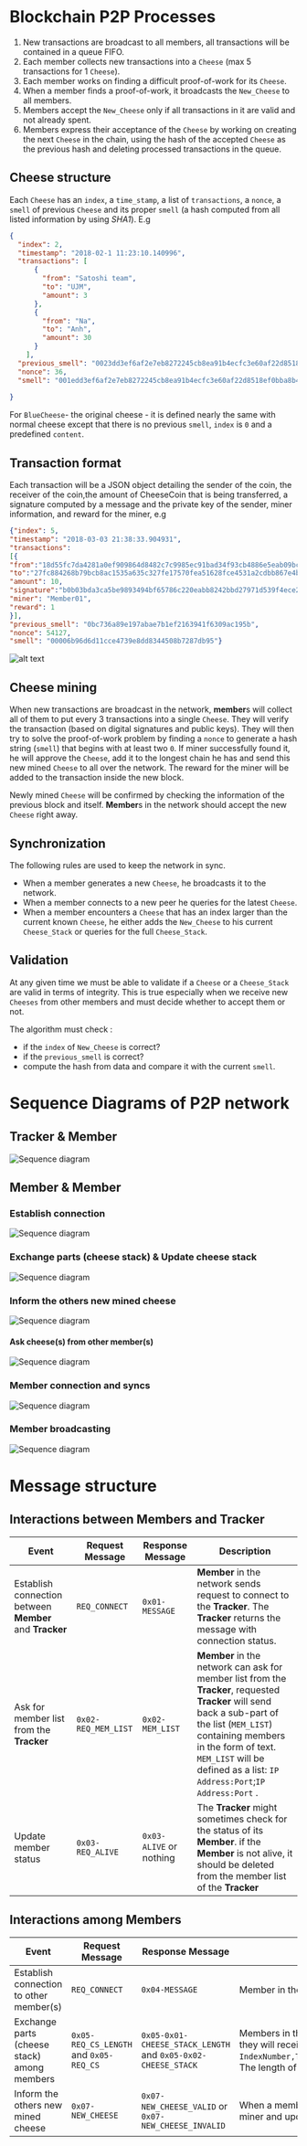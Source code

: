 
# Blockchain P2P Processes

1. New transactions are broadcast to all members, all transactions will be contained in a queue FIFO.
2. Each member collects new transactions into a `Cheese` (max 5 transactions for 1 `Cheese`).
3. Each member works on finding a difficult proof-of-work for its `Cheese`.
4. When a member finds a proof-of-work, it broadcasts the `New_Cheese` to all members.
5. Members accept the `New_Cheese` only if all transactions in it are valid and not already spent.
6. Members express their acceptance of the `Cheese` by working on creating the next `Cheese` in the chain, using the hash of the accepted `Cheese` as the previous hash and deleting processed transactions in the queue. 


## Cheese structure
Each `Cheese` has an `index`, a `time_stamp`, a list of `transactions`, a `nonce`,  a `smell` of previous `Cheese` and its proper `smell` (a hash computed from all listed information by using *SHA1*). E.g
```json
{
  "index": 2,
  "timestamp": "2018-02-1 11:23:10.140996",
  "transactions": [
      {
        "from": "Satoshi team",
        "to": "UJM",
        "amount": 3
      },
      {        
        "from": "Na",
        "to": "Anh",
        "amount": 30
      }
    ],
  "previous_smell": "0023dd3ef6af2e7eb8272245cb8ea91b4ecfc3e60af22d8518ef0bba8b4a6b22",
  "nonce": 36,
  "smell": "001edd3ef6af2e7eb8272245cb8ea91b4ecfc3e60af22d8518ef0bba8b4a6b18"
  
}
```
For `BlueCheese`- the original cheese - it is defined nearly the same with normal cheese except that there is no previous `smell`, `index` is `0` and a predefined `content`.

## Transaction format
Each transaction will be a JSON object detailing the sender of the coin, the receiver of the coin,the amount of CheeseCoin that is being transferred, a signature computed by a message and the private key of the sender, miner information, and reward for the miner, e.g
```json
{"index": 5, 
"timestamp": "2018-03-03 21:38:33.904931", 
"transactions": 
[{
"from":"18d55fc7da4281a0ef909864d8482c7c9985ec91bad34f93cb4886e5eab09bc4878fff0f37e47dc9dfdc0a3c321dfa8068ca79e664a190990ebea6006a063d43", 
"to":"27fc884268b79bcb8ac1535a635c327fe17570fea51628fce4531a2cdbb867e4b23775dcff96b18d1b9194229aab3c793f3e66411d1ed588d9676aa367f231bb", 
"amount": 10, 
"signature":"b0b03bda3ca5be9893494bf65786c220eabb8242bbd27971d539f4ece2940625868390c44e3acddaa16466377c13381fe631dcdbffa8becfd8426512b2bc1424", 
"miner": "Member01", 
"reward": 1
}], 
"previous_smell": "0bc736a89e197abae7b1ef2163941f6309ac195b", 
"nonce": 54127, 
"smell": "00006b96d6d11cce4739e8dd8344508b7287db95"}
```
![alt text](./img/transaction.png)
## Cheese mining
When new transactions are broadcast in the network, **member**s will collect all of them to put every 3 transactions into a single `Cheese`. They will verify the transaction (based on digital signatures and public keys). They will then try to solve the proof-of-work problem by finding a `nonce` to generate a hash string (`smell`) that begins with at least two `0`. If miner successfully found it,  he will approve the `Cheese`, add it to the longest chain he has and send this new mined `Cheese` to all over the network. The reward for the miner will be added to the transaction inside the new block.

Newly mined `Cheese` will be confirmed by checking the information of the previous block and itself. **Member**s in the network should accept the new `Cheese` right away.

## Synchronization
The following rules are used to keep the network in sync.
- When a member generates a new `Cheese`, he broadcasts it to the network.
- When a member connects to a new peer he queries for the latest `Cheese`.
- When a member encounters a `Cheese` that has an index larger than the current known `Cheese`,  he either adds the `New_Cheese` to his current `Cheese_Stack` or queries for the full `Cheese_Stack`.


## Validation
At any given time we must be able to validate if a `Cheese` or a `Cheese_Stack` are valid in terms of integrity. This is true especially when we receive new `Cheeses` from other members and must decide whether to accept them or not.

The algorithm must check :
 - if the `index` of `New_Cheese` is correct?
 - if the `previous_smell` is correct?
 - compute the hash from data and compare it with the current `smell`.
 

# Sequence Diagrams of P2P network

## Tracker & Member 
![Sequence diagram](./img/Member_Tracker.PNG)


## Member & Member 

### Establish connection
![Sequence diagram](./img/connection.PNG)

### Exchange parts (cheese stack) & Update cheese stack
![Sequence diagram](./img/exchange.PNG)

### Inform the others new mined cheese
![Sequence diagram](./img/newblock.PNG)
#### Ask cheese(s) from other member(s)
![Sequence diagram](./img/askCheese.PNG)
### Member connection and syncs
![Sequence diagram](./img/sync.png)
### Member broadcasting
![Sequence diagram](./img/broadcast.png)
# Message structure
## Interactions between Members and Tracker
| Event | Request Message | Response Message | Description |
|---|---|---|---|
| Establish connection between **Member** and **Tracker** |`REQ_CONNECT`  |`0x01-MESSAGE` |**Member** in the network sends request to connect to the **Tracker**. The **Tracker** returns the message with connection status.|
| Ask for member list from the **Tracker** | `0x02-REQ_MEM_LIST` |`0x02-MEM_LIST`|**Member** in the network can ask for member list from the **Tracker**, requested **Tracker** will send back a sub-part of the list (`MEM_LIST`) containing members in the form of text. `MEM_LIST` will be defined as a list: `IP Address:Port`;`IP Address:Port` .|
| Update member status | `0x03-REQ_ALIVE` | `0x03-ALIVE` or nothing| The **Tracker** might sometimes check for the status of its **Member**. if the **Member** is not alive, it should be deleted from the member list of the **Tracker**|

## Interactions among Members

| Event | Request Message | Response Message | Description |
|---|---|---|---|
| Establish connection to other member(s) |`REQ_CONNECT`  |`0x04-MESSAGE`|Member in the network sends request to connect to other member(s) in the net work. The requested member returns the message with connection status.|
| Exchange parts (cheese stack) among members | `0x05-REQ_CS_LENGTH` and `0x05-REQ_CS`  |`0x05-0x01-CHEESE_STACK_LENGTH` and `0x05-0x02-CHEESE_STACK`|Members in the network may send request to ask for cheese stack from the others. They will ask for the length of `CHEESE_STACK` first, if it's longer than theirs, they will ask for the update, in return they will receive blocks they don't have. The received list will be defined as in followed format: `IndexNumber,TimeStamp,TransactionDetails(sender,recipient,amount),ParentSmell,Nonce,Smell`;`IndexNumber,TimeStamp,TransactionDetails(sender,recipient,amount),ParentSmell,Nonce,Smell`. The length of the list depends on how many blocks they need to update.|
| Inform the others new mined cheese | `0x07-NEW_CHEESE` |`0x07-NEW_CHEESE_VALID` or `0x07-NEW_CHEESE_INVALID`| When a member successfully mined a new cheese block, he will broadcast this to the network. Other members will check for the validity of the new block and send back the response to the miner and update their copy of the chain if new block is considered valid.|

